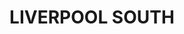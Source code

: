 ---
lastmod: '2025-04-06T06:05:20+00:00'
latitude: -33.928392
layout: suburb
longitude: 150.921448
postcode: '2170'
state: NSW
title: LIVERPOOL SOUTH
url: /nsw/liverpool-south/
---